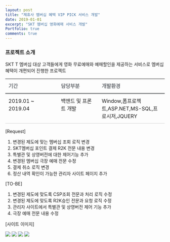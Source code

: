 ```yaml
---
layout: post
title: "제휴사 멤버십 혜택 VIP PICK 서비스 개발"
date: 2019-01-01
excerpt: "SKT 멤버십 영화예매 서비스 개발"
Portfolio: true
comments: true
---
```




### 프로젝트 소개

SKT T 멤버십 대상 고객들에게 영화 무료예매와 예매할인을 제공하는 서비스로 멤버십 혜택이 개편되어 진행한 프로젝트


<table class="type09">
  <thead>
  <tr>
    <th scope="cols">기간</th>
    <th scope="cols">담당부분</th>
    <th scope="cols">개발환경</th>
  </tr>
  </thead>
  <tbody>
  <tr>
    <td>2019.01 ~ 2019.04</td>
    <td>백앤드 및 프론트 개발</td>
    <td>Window,폼프로젝트,ASP.NET,MS-SQL,프로시저,JQUERY</td>
  </tr>

  </tbody>
</table>


[Request]
<ol>
    <li>변경된 제도에 맞는 멤버십 조회 로직 변경</li>
    <li>SKT멤버십 포인트 결제 R2K 전문 내용 변경</li>
    <li>특별관 및 상영버전에 대한 제어기능 추가</li>
    <li>변경된 멤버십  극장 예매 전문 수정</li>
    <li>결제 취소 로직 변경</li>
    <li>정산 내역 확인이 가능한 관리자 사이트 페이지 추가</li>
</ol>
[TO-BE]
<ol>
    <li>변경된 제도에 맞도록 CSP조회 전문과 처리 로직 수정</li>
    <li>변경된 제도에 맞도록 R2K승인 전문과 요청 로직 수정</li>
    <li>관리자 사이트에서 특별관 및 상영버전 제어 기능 추가</li>
    <li>극장 예매 전문 내용 수정</li>
</ol>

[사이트 이미지]

<img src="{{ site.url }}/IMG/PortFolio/YES24/sktmobilemoviemain.PNG.PNG">
<img src="{{ site.url }}/IMG/PortFolio/YES24/sktwebmoviemain.PNG">

<img src="{{ site.url }}/IMG/PortFolio/YES24/sktmobilemoviecardlist.PNG.PNG">
<img src="{{ site.url }}/IMG/PortFolio/YES24/sktwebmoviecardlist.PNG">


<style>
table.type09 {
  border-collapse: collapse;
  text-align: left;
  line-height: 1.5;

}
table.type09 thead th {
  padding: 10px;
  font-weight: bold;
  vertical-align: top;
  color: #6a6e73;
  border-bottom: 3px solid #7f8183;
}
table.type09 tbody th {
  width: 150px;
  padding: 10px;
  font-weight: bold;
  vertical-align: top;
  border-bottom: 1px solid #ccc;
  background: #f3f6f7;
}
table.type09 td {
  width: 350px;
  padding: 10px;
  vertical-align: top;
  border-bottom: 1px solid #ccc;
}
</style>
